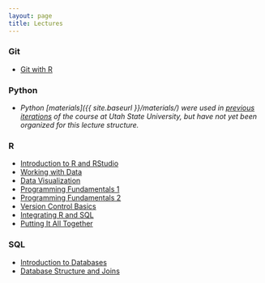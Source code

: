 ```yaml
---
layout: page
title: Lectures
---
```

 
### Git

* [Git with R](R-git)

### Python

*  *Python [materials]({{ site.baseurl }}/materials/) were used in [previous iterations](http://www.programmingforbiologists.org/) of the course at Utah State 
University, but have not yet been organized for this lecture structure.*

### R

* [Introduction to R and RStudio](R-intro)
* [Working with Data](R-data)
* [Data Visualization](R-datavis)
* [Programming Fundamentals 1](R-fundamentals-1)
* [Programming Fundamentals 2](R-fundamentals-2)
* [Version Control Basics](R-git)
* [Integrating R and SQL](R-sql)
* [Putting It All Together](R-capstone)


### SQL

* [Introduction to Databases](SQL-intro)
* [Database Structure and Joins](SQL-joins)
